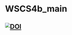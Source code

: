 # WSCS4b_main
## [![DOI](https://zenodo.org/badge/DOI/10.5281/zenodo.6602594.svg)](https://doi.org/10.5281/zenodo.6602594)
